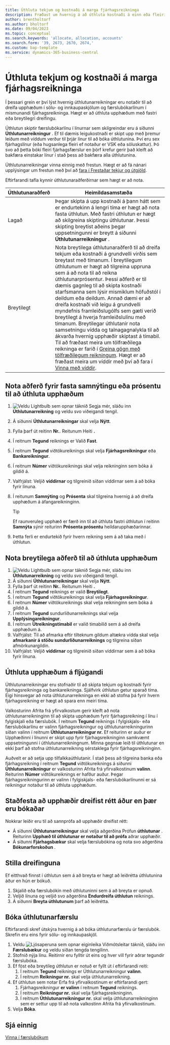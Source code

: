 ```yaml
---
title: Úthluta tekjum og kostnaði á marga fjárhagsreikninga
description: Fræðast um hvernig á að úthluta kostnaði á einn eða fleiri reikninga í fjárhag.
author: brentholtorf
ms.author: bholtorf
ms.date: 09/04/2023
ms.topic: conceptual
ms.search.keywords: 'allocate, allocation, accounts'
ms.search.form: '39, 2673, 2670, 2674,'
ms.custom: bap-template
ms.service: dynamics-365-business-central
---
```


# Úthluta tekjum og kostnaði á marga fjárhagsreikninga

Í þessari grein er því lýst hvernig úthlutunarreikningar eru notaðir til að dreifa upphæðum í sölu- og innkaupaskjölum og færslubókarlínum í mismunandi fjárhagsreikninga. Hægt er að úthluta upphæðum með fastri eða breytilegri dreifingu.  

Úthlutun skiptir færslubókarlínu í línurnar sem skilgreindar eru á síðunni **Úthlutunarreikningur** . Ef til dæmis leigukostnaði er skipt upp með þremur leiðum með víddum verður til þrjár línur til að bóka úthlutunina. Því eru sex fjárhagslínur (eða hugsanlega fleiri ef notaður er VSK eða söluskattur). Þó svo að þetta bóki fleiri fjárhagsfærslur en þörf krefur gerir það kleift að bakfæra einstakar línur í stað þess að bakfæra alla úthlutunina.

Úthlutunarreikningar vinna einnig með frestun. Hægt er að fá nánari upplýsingar um frestun með því að [fara í Frestaðar tekjur og útgjöld](finance-how-defer-revenue-expenses.md).

Eftirfarandi tafla kynnir úthlutunaraðferðirnar sem hægt er að nota.

|Úthlutunaraðferð  |Heimildasamstæða  |
|---------|---------|
|Lagað     | Þegar skipta á upp kostnaði á þann hátt sem er endurtekinn á lengri tíma er hægt að nota fasta úthlutun. Með fastri úthlutun er hægt að skilgreina skiptingu úthlutunar. Þessi skipting breytist aðeins þegar uppsetningunni er breytt á síðunni **Úthlutunarreikningur** .        |
|Breytilegt     | Nota breytilega úthlutunaraðferð til að dreifa tekjum eða kostnaði á grundvelli virðis sem breytast með tímanum. Í breytilegum úthlutunum er hægt að tilgreina uppruna sem á að nota til að reikna úthlutunarprósentur. Þessi aðferð er til dæmis gagnleg til að skipta kostnaði starfsmanna sem lýsir mismiklum höfuðstól í deildum eða deildum. Annað dæmi er að dreifa kostnaði við leigu á grundvelli myndefnis framleiðslugólfs sem gæti verið breytilegt á hverja framleiðslulínu með tímanum. Breytilegar úthlutanir nota samsetningu vídda og talnagagnalykla til að ákvarða hvernig upphæðir skiptast á tímabil. Til að fræðast meira um tölfræðilega reikninga er farið í [Greina gögn með tölfræðilegum reikningum](bi-use-statistical-accounts.md). Hægt er að fræðast meira um víddir með því að fara í [Vinna með víddir](finance-dimensions.md).        |

## Nota aðferð fyrir fasta samnýtingu eða prósentu til að úthluta upphæðum

1.  ![Veldu Lightbulb sem opnar táknið Segja mér,](media/ui-search/search_small.png "Segðu mér hvað þú vilt gera") sláðu inn **Úthlutunarreikning** og veldu svo viðeigandi tengil.  
1. Á síðunni **Úthlutunarreikningar** skal velja **Nýtt**.
1. Fylla þarf út reitinn **Nr.**. Reitunum Heiti **.** 
1. Í reitnum **Tegund** reiknings er Valið **Fast**.
1. Í reitnum **Tegund** viðtökureiknings skal velja **Fjárhagsreikningur** eða **Bankareikningur**.
1. Í reitnum **Númer** viðtökureiknings skal velja reikninginn sem bóka á gildið á.
1. Valfrjálst: Veljið **víddirnar** og tilgreinið síðan víddirnar sem á að bóka fyrir línuna.
1. Í reitunum **Samnýting** og **Prósenta** skal tilgreina hvernig á að dreifa upphæðum á áfangareikninginn.
  
   > [!TIP]
   > Ef raunveruleg upphæð er færð inn til að úthluta fastri úthlutun í reitinn **Samnýta** sýnir reiturinn **Prósenta prósentu** heildarupphæðarinnar.
1. Þetta ferli er endurtekið fyrir hvern reikning sem á að taka með í úthlutun.

## Nota breytilega aðferð til að úthluta upphæðum

1.  ![Veldu Lightbulb sem opnar táknið Segja mér,](media/ui-search/search_small.png "Segðu mér hvað þú vilt gera") sláðu inn **Úthlutunarreikning** og veldu svo viðeigandi tengil.  
1. Á síðunni **Úthlutunarreikningar** skal velja **Nýtt**.
1. Fylla þarf út reitinn **Nr.**. Reitunum Heiti **.** 
1. Í reitnum **Tegund** reiknings er valið **Breytilegt**.
1. Í reitnum **Tegund** viðtökureiknings skal velja **Fjárhagsreikningur**.
1. Í reitnum **Númer** viðtökureiknings skal velja reikninginn sem bóka á gildið á.
1. Í reitnum **Tegund** sundurliðunarreiknings skal velja **Upplýsingareikningur**.
1. Í reitnum **Útreikningstímabil** er valið tímabilið sem á að dreifa upphæðum á.
1. Valfrjálst: Til að afmarka eftir tilteknum gildum altækra vídda skal velja **afmarkanir á stöðu sundurliðunarreiknings** og tilgreina síðan afmörkunargildin.
1. Valfrjálst: Veljið **víddirnar** og tilgreinið síðan víddirnar sem á að bóka fyrir línuna.

## Úthluta upphæðum á fljúgandi

Úthlutunarreikningar eru stofnaðir til að skipta tekjum og kostnaði fyrir fjárhagsreikninga og bankareikninga. Sjálfvirk úthlutun getur sparað tíma. Eigi hinsvegar að nota úthlutunarreikninga en ekki að stofna þá fyrir hvern fjárhagsreikning er hægt að spara enn meiri tíma.

Valkosturinn Afrita frá yfirvalkostum gerir kleift að nota úthlutunarreikninginn til að skipta upphæðum fyrir fjárhagsreikning í línu í fylgiskjali eða færslubók. Í reitnum **Tegund** reiknings í fylgiskjals- eða færslubókarlínu er valinn fjárhagsreikningur og úthlutunarreikningurinn síðan valinn í reitnum **Úthlutunarreikningur nr.** Ef reiturinn er auður er Upphæðinni í línunni er skipt upp fyrir fjárhagsreikninginn samkvæmt uppsetningunni í úthlutunarreikningnum. Minna gegnsæ leið til úthlutunar en ekki þarf að stofna úthlutunarreikning sérstaklega fyrir fjárhagsreikninginn.

Auðvelt er að setja upp tilfalkkaúthlutanir. Í stað þess að tilgreina banka eða fjárhagsreikning í reitnum **Tegund** viðtökureiknings á síðunni **Úthlutunarreikningur** er valkosturinn Afrita frá yfirvalkostinum **valinn**. Reiturinn **Númer** viðtökureiknings er hafður auður. Þegar fjárhagsreikningurinn er valinn í fylgiskjals- eða færslubókarlínunni er sá reikningur notaður til að úthluta upphæðum.

## Staðfesta að upphæðir dreifist rétt áður en þær eru bókaðar

Nokkrar leiðir eru til að sannprófa að upphæðir dreifist rétt:

* Á síðunni **Úthlutunarreikningur** skal velja aðgerðina Prófun **úthlutunar** . Reiturinn **Upphæð til úthlutunar er notaður til að prófa** aðrar upphæðir.
* Á síðunni **Fjárhagsbækur** skal velja færslubókina og nota svo aðgerðina **Bókunarforskoðun** .

## Stilla dreifinguna

Ef eitthvað finnst í úthlutun sem á að breyta er hægt að leiðrétta úthlutunina áður en hún er bókuð.  

1. Skjalið eða færslubókin með úthlutuninni sem á að breyta er opnuð.
1. Veljið línuna og veljið svo aðgerðina **Endurdreifa úthlutun** reiknings.
1. Á síðunni **Breyta úthlutunum** þarf að leiðrétta.

## Bóka úthlutunarfærslu

Eftirfarandi skref útskýra hvernig á að bóka úthlutunarfærslu úr færslubók. Skrefin eru eins fyrir sölu- og innkaupaskjöl.

1. Veldu ![Ljósaperuna sem opnar eiginleika Viðmótsleitar](media/ui-search/search_small.png "Segðu mér hvað þú vilt gera") táknið, sláðu inn **Færslubækur** og veldu síðan tengda tengilinn.  
1. Stofnið nýja línu. Reitirnir eru fylltir út eins og hver vill fyrir aðrar tegundir færslubóka.
1. Ef föst eða breytileg úthlutun er notuð er fyllt út í eftirfarandi reiti:
    1. Í reitnum **Tegund** reiknings er Úthlutunarreikningur **valinn**.
    1. Í reitnum **Reikningur nr.** skal velja úthlutunarreikning.
1. Ef úthlutun sem notar Erfa frá yfirvalkostinum er eftirfarandi gert:
    1. Fjárhagsreikningur **er valinn** í reitnum **Tegund** reiknings.
    1. Í reitnum **Reikningur nr.** skal velja fjárhagsreikninginn.
    1. Í reitnum **Úthlutunarreikningur nr.** skal velja úthlutunarreikninginn sem er settur upp til að nota valkostinn Afrita frá yfirvalkostinum. 
1. Velja **Bóka**.

## Sjá einnig

[Vinna í færslubókum](ui-work-general-journals.md)  